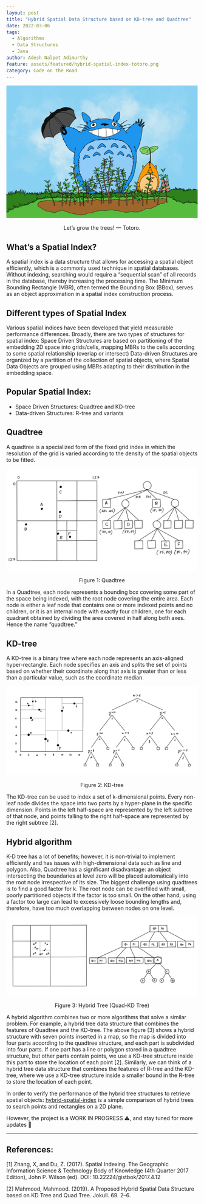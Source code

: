 ```yaml
---
layout: post
title: "Hybrid Spatial Data Structure based on KD-tree and Quadtree"
date: 2022-03-06
tags:
  - Algorithms
  - Data Structures
  - Java
author: Adesh Nalpet Adimurthy
feature: assets/featured/hybrid-spatial-index-totoro.png
category: Code on the Road
---
```


<img class="center-image" src="./assets/featured/hybrid-spatial-index-totoro.png" /> 
<p style="text-align: center;">Let’s grow the trees! — Totoro.</p>

## What’s a Spatial Index?

A spatial index is a data structure that allows for accessing a spatial object efficiently, which is a commonly used technique in spatial databases. Without indexing, searching would require a “sequential scan” of all records in the database, thereby increasing the processing time. The Minimum Bounding Rectangle (MBR), often termed the Bounding Box (BBox), serves as an object approximation in a spatial index construction process.

## Different types of Spatial Index

Various spatial indices have been developed that yield measurable performance differences. Broadly, there are two types of structures for spatial index:
Space Driven Structures are based on partitioning of the embedding 2D space into grids/cells, mapping MBRs to the cells according to some spatial relationship (overlap or intersect)
Data-driven Structures are organized by a partition of the collection of spatial objects, where Spatial Data Objects are grouped using MBRs adapting to their distribution in the embedding space.

## Popular Spatial Index:

- Space Driven Structures: Quadtree and KD-tree
- Data-driven Structures: R-tree and variants

## Quadtree
A quadtree is a specialized form of the fixed grid index in which the resolution of the grid is varied according to the density of the spatial objects to be fitted.

<img src="./assets/posts/quad-tree.png" /> 
<p style="text-align: center;">Figure 1: Quadtree</p>

In a Quadtree, each node represents a bounding box covering some part of the space being indexed, with the root node covering the entire area. Each node is either a leaf node that contains one or more indexed points and no children, or it is an internal node with exactly four children, one for each quadrant obtained by dividing the area covered in half along both axes. Hence the name “quadtree.”

## KD-tree

A KD-tree is a binary tree where each node represents an axis-aligned hyper-rectangle. Each node specifies an axis and splits the set of points based on whether their coordinate along that axis is greater than or less than a particular value, such as the coordinate median.

<img src="./assets/posts/kd-tree.png" /> 
<p style="text-align: center;">Figure 2: KD-tree</p>

The KD-tree can be used to index a set of k-dimensional points. Every non-leaf node divides the space into two parts by a hyper-plane in the specific dimension. Points in the left half-space are represented by the left subtree of that node, and points falling to the right half-space are represented by the right subtree [2].

## Hybrid algorithm

K-D tree has a lot of benefits; however, it is non-trivial to implement efficiently and has issues with high-dimensional data such as line and polygon. Also, Quadtree has a significant disadvantage: an object intersecting the boundaries at level zero will be placed automatically into the root node irrespective of its size. The biggest challenge using quadtrees is to find a good factor for k. The root node can be overfilled with small, poorly partitioned objects if the factor is too small. On the other hand, using a factor too large can lead to excessively loose bounding lengths and, therefore, have too much overlapping between nodes on one level.

<img src="./assets/posts/hybrid-tree.png" /> 
<p style="text-align: center;">Figure 3: Hybrid Tree (Quad-KD Tree)</p>

A hybrid algorithm combines two or more algorithms that solve a similar problem. For example, a hybrid tree data structure that combines the features of Quadtree and the KD-tree. The above figure (3) shows a hybrid structure with seven points inserted in a map, so the map is divided into four parts according to the quadtree structure, and each part is subdivided into four parts. If one part has a line or polygon stored in a quadtree structure, but other parts contain points, we use a KD-tree structure inside this part to store the location of each point [2].
Similarly, we can think of a hybrid tree data structure that combines the features of R-tree and the KD-tree, where we use a KD-tree structure inside a smaller bound in the R-tree to store the location of each point.

In order to verify the performance of the hybrid tree structures to retrieve spatial objects: [hybrid-spatial-index](https://github.com/addu390/hybrid-spatial-index) is a simple comparison of hybrid trees to search points and rectangles on a 2D plane.

However, the project is a WORK IN PROGRESS ⚠️, and stay tuned for more updates 🚀

<hr>

## References:

[1] Zhang, X, and Du, Z. (2017). Spatial Indexing. The Geographic Information Science & Technology Body of Knowledge (4th Quarter 2017 Edition), John P. Wilson (ed). DOI: 10.22224/gistbok/2017.4.12

[2] Mahmood, Mahmood. (2019). A Proposed Hybrid Spatial Data Structure based on KD Tree and Quad Tree. Jokull. 69. 2–6.
